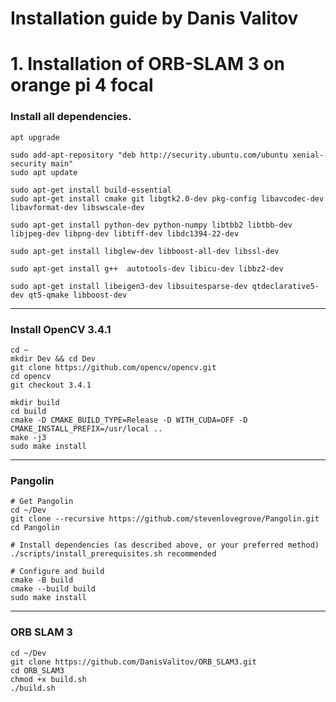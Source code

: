 # Installation guide by Danis Valitov
# 1. Installation of ORB-SLAM 3 on orange pi 4 focal
### Install all dependencies.
```shell
apt upgrade

sudo add-apt-repository "deb http://security.ubuntu.com/ubuntu xenial-security main"
sudo apt update

sudo apt-get install build-essential
sudo apt-get install cmake git libgtk2.0-dev pkg-config libavcodec-dev libavformat-dev libswscale-dev

sudo apt-get install python-dev python-numpy libtbb2 libtbb-dev libjpeg-dev libpng-dev libtiff-dev libdc1394-22-dev

sudo apt-get install libglew-dev libboost-all-dev libssl-dev

sudo apt-get install g++  autotools-dev libicu-dev libbz2-dev

sudo apt-get install libeigen3-dev libsuitesparse-dev qtdeclarative5-dev qt5-qmake libboost-dev

```
---

### Install OpenCV 3.4.1
```shell
cd ~
mkdir Dev && cd Dev
git clone https://github.com/opencv/opencv.git
cd opencv
git checkout 3.4.1
```
```shell
mkdir build
cd build
cmake -D CMAKE_BUILD_TYPE=Release -D WITH_CUDA=OFF -D CMAKE_INSTALL_PREFIX=/usr/local ..
make -j3
sudo make install
```
---

### Pangolin
```shell
# Get Pangolin
cd ~/Dev
git clone --recursive https://github.com/stevenlovegrove/Pangolin.git
cd Pangolin

# Install dependencies (as described above, or your preferred method)
./scripts/install_prerequisites.sh recommended

# Configure and build
cmake -B build
cmake --build build
sudo make install
```
---
### ORB SLAM 3
```shell
cd ~/Dev
git clone https://github.com/DanisValitov/ORB_SLAM3.git
cd ORB_SLAM3
chmod +x build.sh
./build.sh
```
